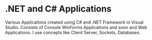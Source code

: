 # .NET and C# Applications
Various Applications created using C# and .NET Framework in Visual Studio. Consists of Console WinForms Applications and soon and Web Applications. I use concepts like Client Server, Sockets, Databases.
